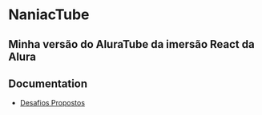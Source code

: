 # NaniacTube

## Minha versão do AluraTube da imersão React da Alura

## Documentation

- [Desafios Propostos][]

[desafios propostos]: ./docs/challenges.md
